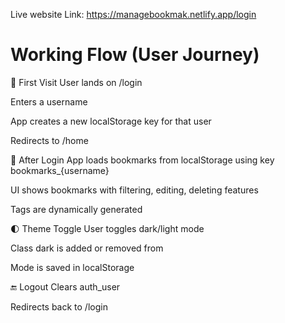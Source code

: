 Live website Link: https://managebookmak.netlify.app/login

# Working Flow (User Journey)
🧑 First Visit
User lands on /login

Enters a username

App creates a new localStorage key for that user

Redirects to /home

🔐 After Login
App loads bookmarks from localStorage using key bookmarks_{username}

UI shows bookmarks with filtering, editing, deleting features

Tags are dynamically generated

🌓 Theme Toggle
User toggles dark/light mode

Class dark is added or removed from <html>

Mode is saved in localStorage

🔚 Logout
Clears auth_user

Redirects back to /login
